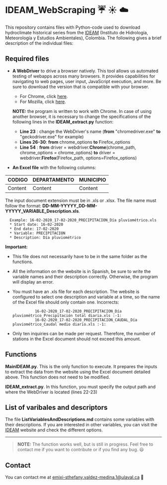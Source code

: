 # IDEAM_WebScraping :umbrella: :sunny: :cloud:

This repository contains files with Python-code used to download hydroclimate historical series from the [IDEAM](http://dhime.ideam.gov.co/atencionciudadano/) (Instituto de Hidrología, Meteorología y Estudios Ambientales), Colombia. The following gives a brief description of the individual files:

## Required files
- **A WebDriver** to drive a browser natively. This tool allows us automated testing of webapps across many browsers. It provides capabilities for navigating to web pages, user input, JavaScript execution, and more. Be sure to download the version that is compatible with your browser.

  * For Chrome, click [here](https://chromedriver.chromium.org/home).
  * For Mozilla, click [here](https://firefox-source-docs.mozilla.org/testing/geckodriver/).
 
   **NOTE:** the program is written to work with Chrome. In case of using another browser, it is necessary to change the specifications of the following lines in the **IDEAM_extract.py** function:
 
     * **Line 23**    : change the WebDriver's name (**from** "chromedriver.exe" **to** "geckodriver.exe" for example)
     * **Lines 26-30**: **from** chrome_options **to** Firefox_options
     * **Line 54**    : **from** driver = webdriver.**Chrome**(chrome_path, chrome_options = chrome_options) **to** driver = webdriver.**Firefox**(Firefox_path, options=Firefox_options)
 
- **An Excel file** with the following columns:

 | **CODIGO** | **DEPARTAMENTO** | **MUNICIPIO** |
 | -------| ------------ |-----------|
 | Content |    Content    |   Content  | 

The input document extension must be in .xls or .xlsx. The file name must follow the format: **DD-MM-YYYYY_DD-MM-YYYYY_VARIABLE_Description.xls**.

      Example: 16-02-2020_17-02-2020_PRECIPITACION_Día pluviométrico.xls
      * Start date: 16-02-2020
      * End date: 17-02-2020
      * Variable: PRECIPITACION
      * Description: Día pluviométrico

**Important:**
 * This file does not necessarily have to be in the same folder as the functions.
 * All the information on the website is in Spanish, be sure to write the variable names and their description correctly. Otherwise, the program will display an error.  
 * You must have an .xls file for each description. The website is configured to select one description and variable at a time, so the name of the Excel file should only contain one.  Incorrects:
   
                 16-02-2020_17-02-2020_PRECIPITACION_Día pluviométrico_Precipitación total diaria.xls :-1:
                 16-02-2020_17-02-2020_PRECIPITACION_CAUDAL_Día pluviométrico_Caudal medio diario.xls :-1:
 * Only ten inquiries can be made per request. Therefore, the number of stations in the Excel document should not exceed this amount.
 
## Functions

**MainIDEAM.py**. This is the only function to execute. It prepares the inputs to extract the data from the website using the Excel document detailed above. This function does not need to be modified. 

**IDEAM_extract.py**. In this function, you must specify the output path and where the WebDriver is located (lines 22-23)

## List of varibales and descriptors
The file **ListVariablesAndDescriptions.md** contains some variables with their descriptions. If you are interested in other variables, you can visit the [IDEAM](http://dhime.ideam.gov.co/atencionciudadano/) website and check the different options. 

***
> **NOTE:** The function works well, but is still in progress. Feel free to contact me if you want to contribute or if you find any bug. :smiley:

## Contact
You can contact me at emixi-sthefany.valdez-medina.1@ulaval.ca :e-mail: 
